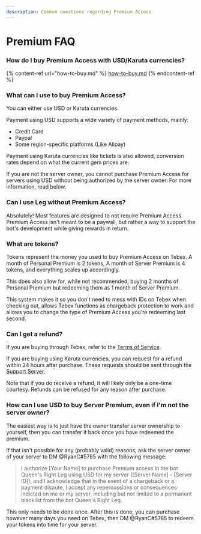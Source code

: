 ```yaml
---
description: Common questions regarding Premium Access
---
```


# Premium FAQ

### How do I buy Premium Access with USD/Karuta currencies?

{% content-ref url="how-to-buy.md" %}
[how-to-buy.md](how-to-buy.md)
{% endcontent-ref %}

### What can I use to buy Premium Access?

You can either use USD or Karuta currencies.

Payment using USD supports a wide variety of payment methods, mainly:

* Credit Card
* Paypal
* Some region-specific platforms (Like Alipay)

Payment using Karuta currencies like tickets is also allowed, conversion rates depend on what the current gem prices are.

If you are not the server owner, you cannot purchase Premium Access for servers using USD without being authorized by the server owner. For more information, read below.

### Can I use Leg without Premium Access?

Absolutely! Most features are designed to not require Premium Access. Premium Access isn't meant to be a paywall, but rather a way to support the bot's development while giving rewards in return.

### What are tokens?

Tokens represent the money you used to buy Premium Access on Tebex. A month of Personal Premium is 2 tokens, A month of Server Premium is 4 tokens, and everything scales up accordingly.

This does also allow for, while not recommended, buying 2 months of Personal Premium but redeeming them as 1 month of Server Premium.

This system makes it so you don't need to mess with IDs on Tebex when checking out, allows Tebex functions as chargeback protection to work and allows you to change the type of Premium Access you're redeeming last second.

### Can I get a refund?

If you are buying through Tebex, refer to the [Terms of Service](../leg-terms-of-service.md).

If you are buying using Karuta currencies, you can request for a refund within 24 hours after purchase. These requests should be sent through the [Support Server](https://discord.gg/SRWDAk7VnN).

Note that if you do receive a refund, it will likely only be a one-time courtesy. Refunds can be refused for any reason after purchase.

### How can I use USD to buy Server Premium, even if I'm not the server owner?

The easiest way is to just have the owner transfer server ownership to yourself, then you can transfer it back once you have redeemed the premium.

If that isn't possible for any (probably valid) reasons, ask the server owner of your server to DM @RyanC#5785 with the following message:

> I authorize \[Your Name] to purchase Premium access in the bot Queen's Right Leg using USD for my server (\[Server Name] - \[Server ID]), and I acknowledge that in the event of a chargeback or a payment dispute, I accept any repercussions or consequences indicted on me or my server, including but not limited to a permanent blacklist from the bot Queen's Right Leg.

This only needs to be done once. After this is done, you can purchase however many days you need on Tebex, then DM @RyanC#5785 to redeem your tokens into time for your server.
